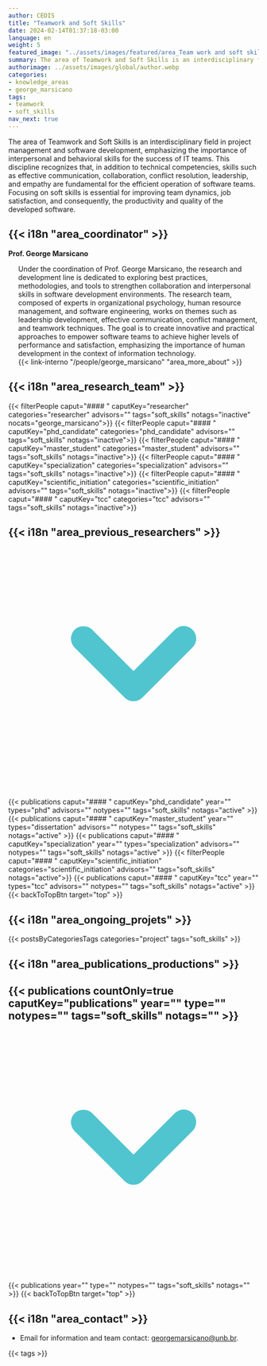 ```yaml
---
author: CEDIS
title: "Teamwork and Soft Skills"
date: 2024-02-14T01:37:18-03:00
language: en
weight: 5
featured_image: "../assets/images/featured/area_Team work and soft skills.png"
summary: The area of Teamwork and Soft Skills is an interdisciplinary field in project management and software development, emphasizing the importance of interpersonal and behavioral skills for the success of IT teams.
authorimage: ../assets/images/global/author.webp
categories:
- knowledge_areas
- george_marsicano
tags: 
- teamwork
- soft_skills
nav_next: true
---
```

<div id="top"></div>

The area of Teamwork and Soft Skills is an interdisciplinary field in project management and software development, emphasizing the importance of interpersonal and behavioral skills for the success of IT teams. This discipline recognizes that, in addition to technical competencies, skills such as effective communication, collaboration, conflict resolution, leadership, and empathy are fundamental for the efficient operation of software teams. Focusing on soft skills is essential for improving team dynamics, job satisfaction, and consequently, the productivity and quality of the developed software.


## {{< i18n "area_coordinator" >}}
**Prof. George Marsicano**
<div style="margin-left: 20px;">
Under the coordination of Prof. George Marsicano, the research and development line is dedicated to exploring best practices, methodologies, and tools to strengthen collaboration and interpersonal skills in software development environments. The research team, composed of experts in organizational psychology, human resource management, and software engineering, works on themes such as leadership development, effective communication, conflict management, and teamwork techniques. The goal is to create innovative and practical approaches to empower software teams to achieve higher levels of performance and satisfaction, emphasizing the importance of human development in the context of information technology.
<br>
{{< link-interno "/people/george_marsicano" "area_more_about" >}}
</div>

## {{< i18n "area_research_team" >}}

{{< filterPeople caput="#### " caputKey="researcher" categories="researcher" advisors="" tags="soft_skills" notags="inactive" nocats="george_marsicano">}}
{{< filterPeople caput="#### " caputKey="phd_candidate" categories="phd_candidate" advisors="" tags="soft_skills" notags="inactive">}}
{{< filterPeople caput="#### " caputKey="master_student" categories="master_student" advisors="" tags="soft_skills" notags="inactive">}}
{{< filterPeople caput="#### " caputKey="specialization" categories="specialization" advisors="" tags="soft_skills" notags="inactive">}}
{{< filterPeople caput="#### " caputKey="scientific_initiation" categories="scientific_initiation" advisors="" tags="soft_skills" notags="inactive">}}
{{< filterPeople caput="#### " caputKey="tcc" categories="tcc" advisors="" tags="soft_skills" notags="inactive">}}

<div id="previous-collaborators" x-data="{ showPrevious: false }">
    <h2 id="former-collaborators-title" @click="showPrevious = !showPrevious" class="text-xl font-bold mb-2 cursor-pointer flex items-center text-primary-900">
      {{< i18n "area_previous_researchers" >}}
      <svg :class="{'rotate-0': !showPrevious, 'rotate-180': showPrevious}" class="ml-2 h-5 w-5 transform transition-transform duration-200" xmlns="http://www.w3.org/2000/svg" viewBox="0 0 20 20" fill="#51C5CF"><path fill-rule="evenodd" d="M5.293 7.293a1 1 0 011.414 0L10 10.586l3.293-3.293a1 1 0 111.414 1.414l-4 4a1 1 0 01-1.414 0l-4-4a1 1 0 010-1.414z" clip-rule="evenodd" /></svg>
    </h2>
    <div x-show="showPrevious" x-cloak>
    {{< publications caput="#### " caputKey="phd_candidate"  year="" types="phd" advisors="" notypes="" tags="soft_skills" notags="active" >}}
    {{< publications caput="#### " caputKey="master_student" year="" types="dissertation" advisors="" notypes="" tags="soft_skills" notags="active" >}}
    {{< publications caput="#### " caputKey="specialization" year="" types="specialization" advisors="" notypes="" tags="soft_skills" notags="active" >}}
    {{< filterPeople caput="#### " caputKey="scientific_initiation" categories="scientific_initiation" advisors="" tags="soft_skills" notags="active">}}
    {{< publications caput="#### " caputKey="tcc" year="" types="tcc" advisors="" notypes="" tags="soft_skills" notags="active" >}}
    {{< backToTopBtn target="top" >}}
    </div>
  </div>

## {{< i18n "area_ongoing_projets" >}}

{{< postsByCategoriesTags categories="project" tags="soft_skills" >}}


## {{< i18n "area_publications_productions" >}}

<div id="npublications-section" x-data="{ showPublications: false }">
    <h2 id="npublications-title" @click="showPublications = !showPublications" class="text-xl font-bold mb-2 cursor-pointer flex items-center text-primary-900">
      {{< publications countOnly=true caputKey="publications" year="" type="" notypes="" tags="soft_skills" notags="" >}}
      <svg :class="{'rotate-0': !showPublications, 'rotate-180': showPublications}" class="ml-2 h-5 w-5 transform transition-transform duration-200" xmlns="http://www.w3.org/2000/svg" viewBox="0 0 20 20" fill="#51C5CF"><path fill-rule="evenodd" d="M5.293 7.293a1 1 0 011.414 0L10 10.586l3.293-3.293a1 1 0 111.414 1.414l-4 4a1 1 0 01-1.414 0l-4-4a1 1 0 010-1.414z" clip-rule="evenodd" /></svg>
    </h2>
    <div x-show="showPublications" x-cloak>
      {{< publications year="" type="" notypes="" tags="soft_skills" notags="" >}} 
      {{< backToTopBtn target="top" >}}
    </div>
</div>

## {{< i18n "area_contact" >}}
- Email for information and team contact: [georgemarsicano@unb.br](mailto:georgemarsicano@unb.br).

{{< tags >}}
